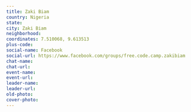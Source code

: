 ```yaml
---
title: Zaki Biam
country: Nigeria
state: 
city: Zaki Biam
neighborhood: 
coordinates: 7.510068, 9.613513
plus-code:
social-name: Facebook
social-url: https://www.facebook.com/groups/free.code.camp.zakibiam
chat-name:
chat-url:
event-name:
event-url:
leader-name:
leader-url:
old-photo: 
cover-photo:
---
```

